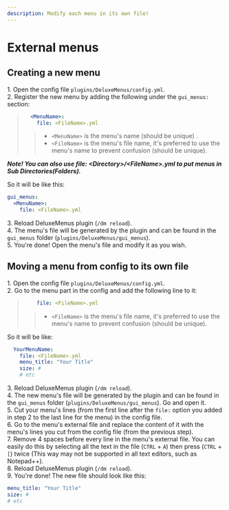```yaml
---
description: Modify each menu in its own file!
---
```


# External menus

## Creating a new menu

1\. Open the config file `plugins/DeluxeMenus/config.yml`.\
2\. Register the new menu by adding the following under the `gui_menus:` section:

> ```yaml
>   <MenuName>:
>     file: <FileName>.yml
> ```
>
> > * `<MenuName>` is the menu's name (should be unique) .
> > * `<FileName>` is the menu's file name, it's preferred to use the menu's name to prevent confusion (should be unique).

_**Note! You can also use file: \<Directory>/\<FileName>.yml to put menus in Sub Directories(Folders).**_

So it will be like this:

```yaml
gui_menus:
  <MenuName>:
    file: <FileName>.yml
```

3\. Reload DeluxeMenus plugin (`/dm reload`).\
4\. The menu's file will be generated by the plugin and can be found in the `gui_menus` folder (`plugins/DeluxeMenus/gui_menus`).\
5\. You're done! Open the menu's file and modify it as you wish.

## Moving a menu from config to its own file

1\. Open the config file `plugins/DeluxeMenus/config.yml`.\
2\. Go to the menu part in the config and add the following line to it:

> ```yaml
>     file: <FileName>.yml
> ```
>
> > * `<FileName>` is the menu's file name, it's preferred to use the menu's name to prevent confusion (should be unique).

So it will be like:

```yaml
  YourMenuName:
    file: <FileName>.yml
    menu_title: "Your Title"
    size: #
    # etc
```

3\. Reload DeluxeMenus plugin (`/dm reload`).\
4\. The new menu's file will be generated by the plugin and can be found in the `gui_menus` folder (`plugins/DeluxeMenus/gui_menus`). Go and open it.\
5\. Cut your menu's lines (from the first line after the `file:` option you added in step 2 to the last line for the menu) in the config file.\
6\. Go to the menu's external file and replace the content of it with the menu's lines you cut from the config file (from the previous step).\
7\. Remove 4 spaces before every line in the menu's external file. You can easily do this by selecting all the text in the file (`CTRL` + `A`) then press (`CTRL` + `[`) twice (This way may not be supported in all text editors, such as Notepad++).\
8\. Reload DeluxeMenus plugin (`/dm reload`).\
9\. You're done! The new file should look like this:

```yaml
menu_title: "Your Title"
size: #
# etc
```
